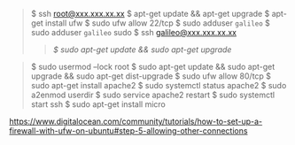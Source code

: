 
> $ ssh root@xxx.xxx.xx.xx
> $ apt-get update && apt-get upgrade
> $ apt-get install ufw
> $ sudo ufw allow 22/tcp
> $ sudo adduser `galileo`
> $ sudo adduser `galileo` sudo
> $ ssh galileo@xxx.xxx.xx.xx
> > _$ sudo apt-get update && sudo apt-get upgrade_

> $ sudo usermod –lock root
> $ sudo apt-get update && sudo apt-get upgrade && sudo apt-get dist-upgrade
> $ sudo ufw allow 80/tcp
> $ sudo apt-get install apache2
> $ sudo systemctl status apache2
> $ sudo a2enmod userdir
> $ sudo service apache2 restart
> $ sudo systemctl start ssh
> $ sudo apt-get install micro


https://www.digitalocean.com/community/tutorials/how-to-set-up-a-firewall-with-ufw-on-ubuntu#step-5-allowing-other-connections
